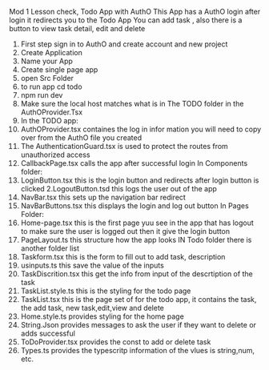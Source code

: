 Mod 1 Lesson check, Todo App with AuthO This App has a AuthO login after login it redirects you to the Todo App You can add task , also there is a button to view task detail, edit and delete
1.	First step sign in to AuthO and create account and new project
2.	Create Application
3.	Name your App
4.	Create single page app
5.	open Src Folder
6.	to run app cd todo
7.	npm run dev
8.	Make sure the local host matches what is in The TODO folder in the AuthOProvider.Tsx
9.	In the TODO app:
10.	AuthOProvider.tsx containes the log in infor mation you will need to copy over from the AuthO file you created
11.	The AuthenticationGuard.tsx is used to protect the routes from unauthorized access
12.	CallbackPage.tsx calls the app after successful login
In Components folder:
1.	LoginButton.tsx this is the login button and redirects after login button is clicked 2.LogoutButton.tsd this logs the user out of the app
2.	NavBar.tsx this sets up the navigation bar redirect
3.	NavBarButtons.tsx this displays the login and log out button
In Pages Folder:
1.	Home-page.tsx this is the first page yuu see in the app that has logout to make sure the user is logged out then it give the login button
2.	PageLayout.ts this structure how the app looks
IN Todo folder there is another folder list
1.	Taskform.tsx this is the form to fill out to add task, description
2.	usinputs.ts this save the value of the inputs
3.	TaskDiscrition.tsx this get the info from input of the descrtiption of the task
4.	TaskList.style.ts this is the styling for the todo page
5.	TaskList.tsx this is the page set of for the todo app, it contains the task, the add task, new task,edit,view and delete
6.	Home.style.ts provides styling for the home page
7.	String.Json provides messages to ask the user if they want to delete or adds successful
8.	ToDoProvider.tsx provides the const to add or delete task
9.	Types.ts provides the typescritp information of the vlues is string,num, etc.
